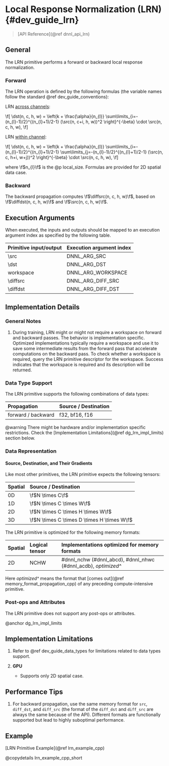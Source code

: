 Local Response Normalization (LRN) {#dev_guide_lrn}
====================================================

>
> [API Reference](@ref dnnl_api_lrn)
>

## General

The LRN primitive performs a forward or backward local response normalization.

### Forward

The LRN operation is defined by the following formulas (the variable names
follow the standard @ref dev_guide_conventions):

LRN [across channels](#dnnl_lrn_across_channels):

\f[
    \dst(n, c, h, w) =
        \left\{k + \frac{\alpha}{n_{l}}
            \sum\limits_{i=-(n_{l}-1)/2}^{(n_{l}+1)/2-1}
                (\src(n, c+i, h, w))^2
        \right\}^{-\beta}
        \cdot
        \src(n, c, h, w),
\f]

LRN [within channel](#dnnl_lrn_within_channel):

\f[
    \dst(n, c, h, w) =
        \left\{k + \frac{\alpha}{n_{l}}
            \sum\limits_{i=-(n_{l}-1)/2}^{(n_{l}+1)/2-1}
            \sum\limits_{j=-(n_{l}-1)/2}^{(n_{l}+1)/2-1}
                (\src(n, c, h+i, w+j))^2
        \right\}^{-\beta}
        \cdot
        \src(n, c, h, w),
\f]

where \f$n_{l}\f$ is the @p local_size. Formulas are provided for 2D spatial
data case.

### Backward

The backward propagation computes \f$\diffsrc(n, c, h, w)\f$, based on
\f$\diffdst(n, c, h, w)\f$ and \f$\src(n, c, h, w)\f$.

## Execution Arguments

When executed, the inputs and outputs should be mapped to an execution
argument index as specified by the following table.

| Primitive input/output | Execution argument index |
|------------------------|--------------------------|
| \src                   | DNNL_ARG_SRC             |
| \dst                   | DNNL_ARG_DST             |
| workspace              | DNNL_ARG_WORKSPACE       |
| \diffsrc               | DNNL_ARG_DIFF_SRC        |
| \diffdst               | DNNL_ARG_DIFF_DST        |


## Implementation Details

### General Notes

1. During training, LRN might or might not require a workspace on forward and
   backward passes. The behavior is implementation specific. Optimized
   implementations typically require a workspace and use it to save some
   intermediate results from the forward pass that accelerate computations on
   the backward pass. To check whether a workspace is required, query the LRN
   primitive descriptor for the workspace. Success indicates that the workspace
   is required and its description will be returned.

### Data Type Support

The LRN primitive supports the following combinations of data types:

| Propagation        | Source / Destination |
|:-------------------|:---------------------|
| forward / backward | f32, bf16, f16       |

@warning
    There might be hardware and/or implementation specific restrictions. Check
    the [Implementation Limitations](@ref dg_lrn_impl_limits) section below.

### Data Representation

#### Source, Destination, and Their Gradients

Like most other primitives, the LRN primitive expects the following
tensors:

| Spatial | Source / Destination                        |
|:--------|:--------------------------------------------|
| 0D      | \f$N \times C\f$                            |
| 1D      | \f$N \times C \times W\f$                   |
| 2D      | \f$N \times C \times H \times W\f$          |
| 3D      | \f$N \times C \times D \times H \times W\f$ |

The LRN primitive is optimized for the following memory formats:

| Spatial | Logical tensor | Implementations optimized for memory formats                   |
|:--------|:---------------|:---------------------------------------------------------------|
| 2D      | NCHW           | #dnnl_nchw (#dnnl_abcd), #dnnl_nhwc (#dnnl_acdb), *optimized^* |

Here *optimized^* means the format that
[comes out](@ref memory_format_propagation_cpp)
of any preceding compute-intensive primitive.

### Post-ops and Attributes

The LRN primitive does not support any post-ops or attributes.


@anchor dg_lrn_impl_limits
## Implementation Limitations

1. Refer to @ref dev_guide_data_types for limitations related to data types
   support.

2. **GPU**
    - Supports only 2D spatial case.


## Performance Tips

1. For backward propagation, use the same memory format for `src`, `diff_dst`,
   and `diff_src` (the format of the `diff_dst` and `diff_src` are always the
   same because of the API). Different formats are functionally supported but
   lead to highly suboptimal performance.

## Example

[LRN Primitive Example](@ref lrn_example_cpp)

@copydetails lrn_example_cpp_short
